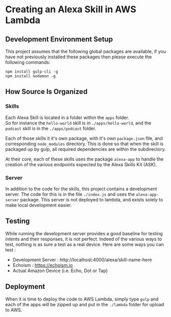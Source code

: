 # Creating an Alexa Skill in AWS Lambda

## Development Environment Setup

This project assumes that the following global packages are available, 
if you have not previously installed these packages then please 
execute the following commands:

```
npm install gulp-cli -g
npm install nodemon -g
```

## How Source Is Organized

### Skills

Each Alexa Skill is located in a folder within the `apps` folder.  
So for instance the `hello-world` skill is in `./apps/hello-world`, 
and the `podcast` skill is in the `./apps/podcast` folder.

Each of those skills it it's own package, with it's own `package.json`
file, and corresponding `node_modules` directory.  This is done so that
when the skill is packaged up by gulp, all required dependencies are 
within the subdirectory.

At their core, each of these skills uses the package `alexa-app` to
handle the creation of the various endpoints expected by the Alexa 
Skills Kit (ASK).

### Server

In addition to the code for the skills, this project contains a 
development server.  The code for this is in the file `./index.js` and
uses the `alexa-app-server` package.  This server is not deployed to
lambda, and exists solely to make local development easier. 

## Testing

While running the development server provides a good baseline for testing
intents and their responses, it is not perfect.  Indeed of the various 
ways to test, nothing is as sure a test as a real device.  Here are some ways
you can test :

* Development Server : http://localhost:4000/alexa/skill-name-here
* Echoism : https://echoism.io
* Actual Amazon Device (i.e. Echo, Dot or Tap)

## Deployment

When it is time to deploy the code to AWS Lambda, simply type `gulp` and each
of the apps will be zipped up and put in the `./lambda` folder for upload to AWS.

